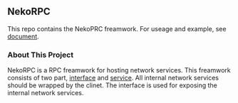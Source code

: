 ## NekoRPC
This repo contains the NekoPRC freamwork.
For useage and example, see [document](/document).

### About This Project
NekoRPC is a RPC freamwork for hosting network services. 
This freamwork consists of two part, [interface](/gateway) and [service](/client).
All internal network services should be wrapped by the clinet.
The interface is used for exposing the internal network services.

 
